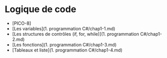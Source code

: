 # Logique de code

- [PICO-8]
- [Les variables](1. programmation C#/chap1-1.md)
- [Les structures de contrôles (if, for, while)](1. programmation C#/chap1-2.md)
- [Les fonctions](1. programmation C#/chap1-3.md)
- [Tableaux et liste](1. programmation C#/chap1-4.md)
